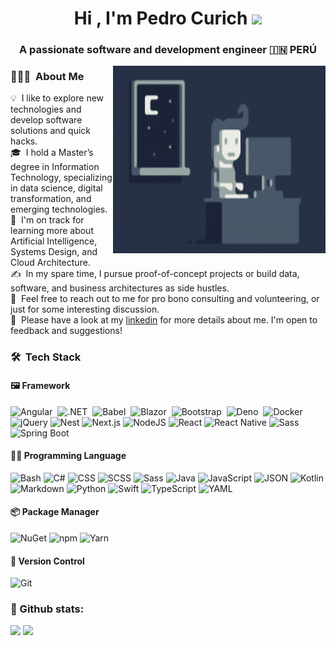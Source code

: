<h1 align="center">Hi , I'm Pedro Curich <img src="https://media.giphy.com/media/hvRJCLFzcasrR4ia7z/giphy.gif" width="35"></h1>
<h3 align="center">A passionate software and development engineer &#127470;&#127475 PERÚ</h3>

<img alt="Night Coding" src="https://raw.githubusercontent.com/AVS1508/AVS1508/master/assets/Night-Coding.gif" height="300" width="340" align="right"/>

### 👨🏻‍💻 &nbsp;About Me

💡 &nbsp;I like to explore new technologies and develop software solutions and quick hacks.\
🎓 &nbsp;I hold a Master’s degree in Information Technology, specializing in data science, digital transformation, and emerging technologies.\
🌱 &nbsp;I'm on track for learning more about Artificial Intelligence, Systems Design, and Cloud Architecture.\
✍️ &nbsp;In my spare time, I pursue proof-of-concept projects or build data, software, and business architectures as side hustles.\
💬 &nbsp;Feel free to reach out to me for pro bono consulting and volunteering, or just for some interesting discussion.\
📄 &nbsp;Please have a look at my [linkedin]([https://www.adityavsingh.com/resume.html](https://www.linkedin.com/in/pedro-curich-gonzales/)) for more details about me. I'm open to feedback and suggestions!


### 🛠 &nbsp;Tech Stack

#### 🖼️ Framework
![Angular](https://img.shields.io/badge/Angular-%23DD0031.svg?logo=angular&logoColor=white)&nbsp;
![.NET](https://img.shields.io/badge/.NET-512BD4?logo=dotnet&logoColor=fff)&nbsp;
![Babel](https://img.shields.io/badge/Babel-F9DC3E?logo=babel&logoColor=000)&nbsp;
![Blazor](https://img.shields.io/badge/Blazor-512BD4?logo=blazor&logoColor=fff)&nbsp;
![Bootstrap](https://img.shields.io/badge/Bootstrap-7952B3?logo=bootstrap&logoColor=fff)&nbsp;
![Deno](https://img.shields.io/badge/Deno-000?logo=deno&logoColor=fff)&nbsp;
![Docker](https://img.shields.io/badge/Docker-2496ED?logo=docker&logoColor=fff)&nbsp;
![jQuery](https://img.shields.io/badge/jQuery-0769AD?logo=jquery&logoColor=fff)
![Nest](https://img.shields.io/badge/Nest.js-%23E0234E.svg?logo=nestjs&logoColor=white)
![Next.js](https://img.shields.io/badge/Next.js-black?logo=next.js&logoColor=white)
![NodeJS](https://img.shields.io/badge/Node.js-6DA55F?logo=node.js&logoColor=white)
![React](https://img.shields.io/badge/React-%2320232a.svg?logo=react&logoColor=%2361DAFB)
![React Native](https://img.shields.io/badge/React_Native-%2320232a.svg?logo=react&logoColor=%2361DAFB)
![Sass](https://img.shields.io/badge/Sass-C69?logo=sass&logoColor=fff)
![Spring Boot](https://img.shields.io/badge/Spring%20Boot-6DB33F?logo=springboot&logoColor=fff)

#### 🧑‍💻 Programming Language
![Bash](https://img.shields.io/badge/Bash-4EAA25?logo=gnubash&logoColor=fff)
![C#](https://custom-icon-badges.demolab.com/badge/C%23-%23239120.svg?logo=cshrp&logoColor=white)
![CSS](https://img.shields.io/badge/CSS-1572B6?logo=css3&logoColor=fff)
![SCSS](https://img.shields.io/badge/SCSS-1572B6?logo=css3&logoColor=fff)
![Sass](https://img.shields.io/badge/Sass-C69?logo=sass&logoColor=fff)
![Java](https://img.shields.io/badge/Java-%23ED8B00.svg?logo=openjdk&logoColor=white)
![JavaScript](https://img.shields.io/badge/JavaScript-F7DF1E?logo=javascript&logoColor=000)
![JSON](https://img.shields.io/badge/JSON-000?logo=json&logoColor=fff)
![Kotlin](https://img.shields.io/badge/Kotlin-%237F52FF.svg?logo=kotlin&logoColor=white)
![Markdown](https://img.shields.io/badge/Markdown-%23000000.svg?logo=markdown&logoColor=white)
![Python](https://img.shields.io/badge/Python-3776AB?logo=python&logoColor=fff)
![Swift](https://img.shields.io/badge/Swift-F54A2A?logo=swift&logoColor=white)
![TypeScript](https://img.shields.io/badge/TypeScript-3178C6?logo=typescript&logoColor=fff)
![YAML](https://img.shields.io/badge/YAML-CB171E?logo=yaml&logoColor=fff)


#### 📦 Package Manager
![NuGet](https://img.shields.io/badge/NuGet-004880?logo=nuget&logoColor=fff)
![npm](https://img.shields.io/badge/npm-CB3837?logo=npm&logoColor=fff)
![Yarn](https://img.shields.io/badge/Yarn-2C8EBB?logo=yarn&logoColor=fff)

#### 🔖 Version Control
![Git](https://img.shields.io/badge/Git-F05032?logo=git&logoColor=fff)

 
### 💼 Github stats:</h2> 
[![](https://github-readme-stats.vercel.app/api?username=pcurich&show_icons=true&theme=tokyonight&hide_border=true&locale=en)](https://github.com/pcurich)
[![](https://github-readme-streak-stats.herokuapp.com/?user=pcurich&theme=material-palenight)](https://github.com/pcurich)



